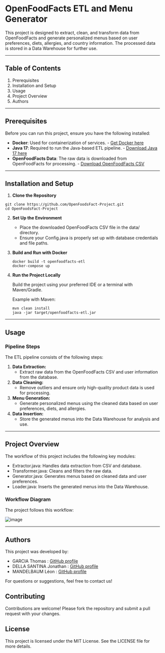 # OpenFoodFacts ETL and Menu Generator

This project is designed to extract, clean, and transform data from OpenFoodFacts and generate personalized menus based on user preferences, diets, allergies, and country information. The processed data is stored in a Data Warehouse for further use.

---

## Table of Contents

1. Prerequisites
2. Installation and Setup
3. Usage
4. Project Overview
5. Authors

---

## Prerequisites

Before you can run this project, ensure you have the following installed:

- **Docker**: Used for containerization of services. - [Get Docker here](https://www.docker.com/get-started)
- **Java 17**: Required to run the Java-based ETL pipeline. - [Download Java 17 here](https://download.oracle.com/java/17/archive/jdk-17.0.12_windows-x64_bin.msi)
- **OpenFoodFacts Data**: The raw data is downloaded from OpenFoodFacts for processing. - [Download OpenFoodFacts CSV](https://static.openfoodfacts.org/data/en.openfoodfacts.org.products.csv.gz)

---

## Installation and Setup

1. **Clone the Repository**

```
git clone https://github.com/OpenFoodsFact-Project.git
cd OpenFoodsFact-Project
```

2. **Set Up the Environment**
    
    - Place the downloaded OpenFoodFacts CSV file in the data/ directory.
    - Ensure your Config.java is properly set up with database credentials and file paths.
3. **Build and Run with Docker**
       
    ```
    docker build -t openfoodfacts-etl
    docker-compose up
    ```
    
4. **Run the Project Locally**
    
    Build the project using your preferred IDE or a terminal with Maven/Gradle.
    
    Example with Maven:
        
    ```
    mvn clean install
    java -jar target/openfoodfacts-etl.jar   
    ```
    

---

## Usage

### Pipeline Steps

The ETL pipeline consists of the following steps:

1. **Data Extraction:**
    - Extract raw data from the OpenFoodFacts CSV and user information from the database.
2. **Data Cleaning:**
    - Remove outliers and ensure only high-quality product data is used for processing.
3. **Menu Generation:**
    - Generate personalized menus using the cleaned data based on user preferences, diets, and allergies.
4. **Data Insertion:**
    - Store the generated menus into the Data Warehouse for analysis and use.

---

## Project Overview

The workflow of this project includes the following key modules:

- Extractor.java: Handles data extraction from CSV and database.
- Transformer.java: Cleans and filters the raw data.
- Generator.java: Generates menus based on cleaned data and user preferences.
- Loader.java: Inserts the generated menus into the Data Warehouse.

### Workflow Diagram

The project follows this workflow:

![image](https://github.com/user-attachments/assets/9d9d1e14-c8a8-40cc-a445-eb792dcc4968)



---

## Authors

This project was developed by:

- GARCIA Thomas : [GitHub profile](https://github.com/Keods30)
- DELLA SANTINA Jonathan : [GitHub profile](https://github.com/JonathanDS30)
- MANDELBAUM Léon : [GitHub profile](https://github.com/ml704457)
  
For questions or suggestions, feel free to contact us!

## Contributing

Contributions are welcome! Please fork the repository and submit a pull request with your changes.

## License

This project is licensed under the MIT License. See the LICENSE file for more details.
